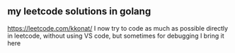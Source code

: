 ## my leetcode solutions in golang

https://leetcode.com/kkonat/
I now try to code as much as possible directly in leetcode, without using VS code, but sometimes for debugging I bring it here
